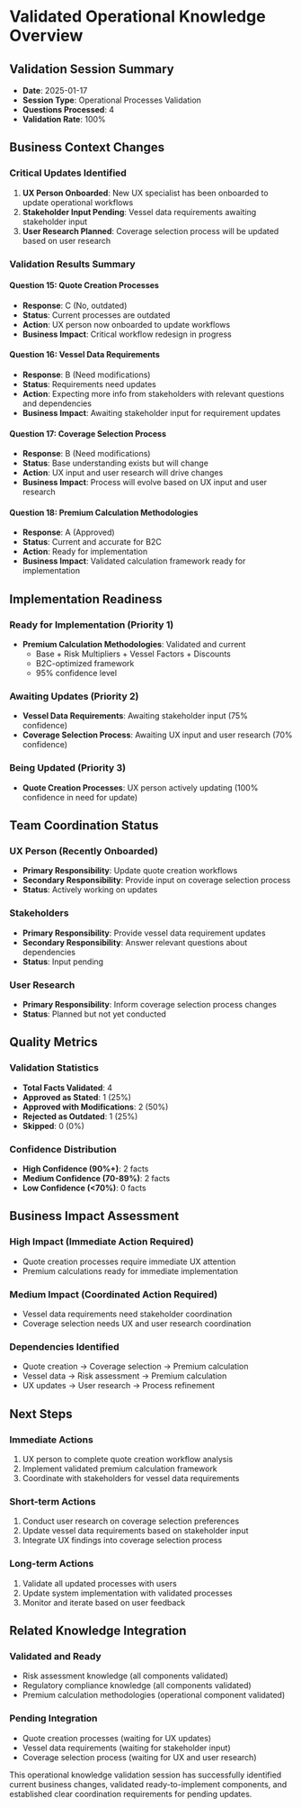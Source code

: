# Validated Operational Knowledge Overview

## Validation Session Summary
- **Date**: 2025-01-17
- **Session Type**: Operational Processes Validation
- **Questions Processed**: 4
- **Validation Rate**: 100%

## Business Context Changes

### Critical Updates Identified
1. **UX Person Onboarded**: New UX specialist has been onboarded to update operational workflows
2. **Stakeholder Input Pending**: Vessel data requirements awaiting stakeholder input
3. **User Research Planned**: Coverage selection process will be updated based on user research

### Validation Results Summary

#### Question 15: Quote Creation Processes
- **Response**: C (No, outdated)
- **Status**: Current processes are outdated
- **Action**: UX person now onboarded to update workflows
- **Business Impact**: Critical workflow redesign in progress

#### Question 16: Vessel Data Requirements
- **Response**: B (Need modifications)
- **Status**: Requirements need updates
- **Action**: Expecting more info from stakeholders with relevant questions and dependencies
- **Business Impact**: Awaiting stakeholder input for requirement updates

#### Question 17: Coverage Selection Process
- **Response**: B (Need modifications)
- **Status**: Base understanding exists but will change
- **Action**: UX input and user research will drive changes
- **Business Impact**: Process will evolve based on UX input and user research

#### Question 18: Premium Calculation Methodologies
- **Response**: A (Approved)
- **Status**: Current and accurate for B2C
- **Action**: Ready for implementation
- **Business Impact**: Validated calculation framework ready for implementation

## Implementation Readiness

### Ready for Implementation (Priority 1)
- **Premium Calculation Methodologies**: Validated and current
  - Base + Risk Multipliers + Vessel Factors + Discounts
  - B2C-optimized framework
  - 95% confidence level

### Awaiting Updates (Priority 2)
- **Vessel Data Requirements**: Awaiting stakeholder input (75% confidence)
- **Coverage Selection Process**: Awaiting UX input and user research (70% confidence)

### Being Updated (Priority 3)
- **Quote Creation Processes**: UX person actively updating (100% confidence in need for update)

## Team Coordination Status

### UX Person (Recently Onboarded)
- **Primary Responsibility**: Update quote creation workflows
- **Secondary Responsibility**: Provide input on coverage selection process
- **Status**: Actively working on updates

### Stakeholders
- **Primary Responsibility**: Provide vessel data requirement updates
- **Secondary Responsibility**: Answer relevant questions about dependencies
- **Status**: Input pending

### User Research
- **Primary Responsibility**: Inform coverage selection process changes
- **Status**: Planned but not yet conducted

## Quality Metrics

### Validation Statistics
- **Total Facts Validated**: 4
- **Approved as Stated**: 1 (25%)
- **Approved with Modifications**: 2 (50%)
- **Rejected as Outdated**: 1 (25%)
- **Skipped**: 0 (0%)

### Confidence Distribution
- **High Confidence (90%+)**: 2 facts
- **Medium Confidence (70-89%)**: 2 facts
- **Low Confidence (<70%)**: 0 facts

## Business Impact Assessment

### High Impact (Immediate Action Required)
- Quote creation processes require immediate UX attention
- Premium calculations ready for immediate implementation

### Medium Impact (Coordinated Action Required)
- Vessel data requirements need stakeholder coordination
- Coverage selection needs UX and user research coordination

### Dependencies Identified
- Quote creation → Coverage selection → Premium calculation
- Vessel data → Risk assessment → Premium calculation
- UX updates → User research → Process refinement

## Next Steps

### Immediate Actions
1. UX person to complete quote creation workflow analysis
2. Implement validated premium calculation framework
3. Coordinate with stakeholders for vessel data requirements

### Short-term Actions
1. Conduct user research on coverage selection preferences
2. Update vessel data requirements based on stakeholder input
3. Integrate UX findings into coverage selection process

### Long-term Actions
1. Validate all updated processes with users
2. Update system implementation with validated processes
3. Monitor and iterate based on user feedback

## Related Knowledge Integration

### Validated and Ready
- Risk assessment knowledge (all components validated)
- Regulatory compliance knowledge (all components validated)
- Premium calculation methodologies (operational component validated)

### Pending Integration
- Quote creation processes (waiting for UX updates)
- Vessel data requirements (waiting for stakeholder input)
- Coverage selection process (waiting for UX and user research)

This operational knowledge validation session has successfully identified current business changes, validated ready-to-implement components, and established clear coordination requirements for pending updates.
